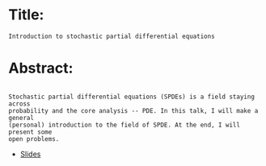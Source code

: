 # Title:
```
Introduction to stochastic partial differential equations

```
# Abstract:
```

Stochastic partial differential equations (SPDEs) is a field staying across
probability and the core analysis -- PDE. In this talk, I will make a general
(personal) introduction to the field of SPDE. At the end, I will present some
open problems.

```
* [Slides](./Talk-LeChen-Graduate-Seminar-Auburn-2021-09-27.pdf)
